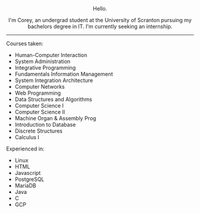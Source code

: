 <p align="center">Hello.</p>
<p align="center">I'm Corey, an undergrad student at the University of Scranton pursuing my bachelors degree in IT. I'm currently seeking an internship.</p>
<hr>

<p>Courses taken:</p>
<ul>
    <li>Human-Computer Interaction
    <li>System Administration
    <li>Integrative Programming
    <li>Fundamentals Information Management
    <li>System Integration Architecture
    <li>Computer Networks
    <li>Web Programming
    <li>Data Structures and Algorithms
    <li>Computer Science I
    <li>Computer Science II
    <li>Machine Organ & Assembly Prog
    <li>Introduction to Database
    <li>Discrete Structures
    <li>Calculus I
</ul>

<p>Experienced in:</p>
<ul>
  <li>Linux
  <li>HTML
  <li>Javascript
  <li>PostgreSQL
  <li>MariaDB
  <li>Java
  <li>C
  <li>GCP
</ul>
